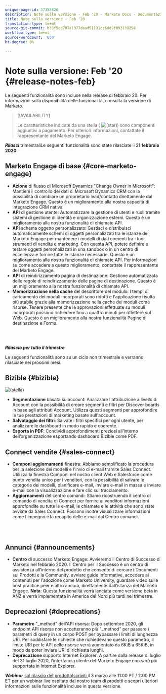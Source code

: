 ```yaml
---
unique-page-id: 37355826
description: Note sulla versione - Feb '20 - Marketo Docs - Documentazione prodotto
title: Note sulla versione - Feb '20
translation-type: tm+mt
source-git-commit: b33f5ed707a1377daad51191cc6dd9f093138258
workflow-type: tm+mt
source-wordcount: '650'
ht-degree: 0%

---
```



# Note sulla versione: Feb &#39;20 {#release-notes-feb}

Le seguenti funzionalità sono incluse nella release di febbraio 20. Per informazioni sulla disponibilità delle funzionalità, consulta la versione di Marketo.

>[!AVAILABILITY]
>
>Le caratteristiche indicate da una stella ( ![(star)](assets/star-yellow.svg)) sono componenti aggiuntivi a pagamento. Per ulteriori informazioni, contattate il rappresentante del Marketo Engage.

**_Rilasci_** trimestraliLe seguenti funzionalità sono state rilasciate il 21  **febbraio 2020**.

## Marketo Engage di base {#core-marketo-engage}

* **Azione** di flusso di Microsoft Dynamics &quot;Change Owner in Microsoft&quot;: Mantieni il controllo dei dati di Microsoft Dynamics CRM con la possibilità di cambiare un proprietario lead/contatto direttamente dal Marketo Engage. Questo è un miglioramento alla nostra capacità di integrazione CRM nativa.
* **API** di gestione utente: Automatizzare la gestione di utenti e ruoli tramite sistemi di gestione di identità e organizzazione esterni. Questo è un miglioramento alla nostra funzionalità di chiamate API.
* **API** schema oggetto personalizzato: Gestisci e distribuisci automaticamente schemi di oggetti personalizzati tra le istanze del Marketo Engage per mantenere i modelli di dati coerenti tra i tuoi strumenti di vendita e marketing. Con questa API, potete definire e testare oggetti personalizzati in una sandbox o in un centro di eccellenza e fornire tutte le istanze necessarie. Questo è un miglioramento alla nostra funzionalità di chiamate API. Per informazioni su come accedere a questo miglioramento, contattate il rappresentante del Marketo Engage.
* **API** di reindirizzamento pagina di destinazione: Gestione automatizzata delle regole di reindirizzamento delle pagine di destinazione. Questo è un miglioramento alla nostra funzionalità di chiamate API.
* **Memorizzazione nella cache** del descrittore del modulo: I tempi di caricamento dei moduli incorporati sono ridotti e l&#39;applicazione risulta più stabile grazie alla memorizzazione nella cache dei moduli come risorse. Tenere presente che le approvazioni effettuate su moduli incorporati possono richiedere fino a quattro minuti per riflettere sul Web. Questo è un miglioramento alla nostra funzionalità Pagine di destinazione e Forms.

<br> 

**_Rilascio per tutto il trimestre_**

Le seguenti funzionalità sono su un ciclo non trimestrale e verranno rilasciate nei prossimi mesi.

## Bizible {#bizible}

![(stella)](assets/star-yellow.svg)

* **Segmentazione** basata su account: Analizzare l&#39;attribuzione a livello di Account con la possibilità di creare segmenti e filtri per Discover boards in base agli attributi Account. Utilizza questi segmenti per approfondire le tue prestazioni di marketing basate sull&#39;account.
* **Salvataggio dei filtri**: Salvate i filtri specifici per ogni utente, per analizzare le dashboard in modo rapido e coerente.
* **Esporta in PDF**: Condividi approfondimenti preziosi all’interno dell’organizzazione esportando dashboard Bizible come PDF.

## Connect vendite {#sales-connect}

* **Componi aggiornamenti** finestra: Abbiamo semplificato la procedura per la selezione dei modelli e l&#39;invio di e-mail tramite Sales Connect. Utilizza la finestra Componi nel nostro client Web e Salesforce come punto vendita unico per i venditori, con la possibilità di salvare le categorie dei modelli, pianificare e-mail, inviare e-mail in massa e inviare e-mail con la visualizzazione e fare clic sul tracciamento.
* **Aggiornamenti** del centro comandi: Stiamo ricostruendo il centro di comando di vendita di Connect per fornire ai venditori informazioni approfondite su tutte le e-mail, le chiamate e le attività che sono state avviate da Sales Connect. Possono inoltre visualizzare informazioni come l&#39;impegno e la recapito delle e-mail dal Centro comandi.

<br> 

## Annunci {#announcements}

* **Centro** di successo Marketo Engage: Avvieremo il Centro di Successo di Marketo nel febbraio 2020. Il Centro per il Successo è un centro di assistenza all&#39;interno del prodotto che consente di cercare i Documenti sui Prodotti e la Community, avviare guide informative, accedere ai contenuti per l&#39;adozione come Marketo University, guardare video sulle best practice peer e altro ancora, direttamente dall&#39;istanza del Marketo Engage. **Nota**: Questa funzionalità verrà lanciata come versione beta in ANZ e verrà implementata in America del Nord più tardi nel trimestre.

## Deprecazioni {#deprecations}

* **Parametro** &quot;_method&quot; dell&#39;API risorsa: Dopo settembre 2020, gli endpoint API risorsa non accetteranno più &quot;_method&quot; per passare i parametri di query in un corpo POST per bypassare i limiti di lunghezza URI. Per soddisfare le richieste che richiedevano questo parametro, il limite URI per le API delle risorse verrà aumentato da 6KiB a 65KiB, in modo da poter inviare URI di richiesta lunghi.
* **Deprecazione** supporto Internet Explorer: A partire dalla release di luglio del 31 luglio 2020, l&#39;interfaccia utente del Marketo Engage non sarà più supportata in Internet Explorer.

**_Webinar_** [sul rilascio del prodottoIscriviti ](https://engage.marketo.com/Jan_Feb_20_Release_Webinar_Registration.html) il 3 marzo alle 11:00 PT / 2:00 PM ET per un webinar live ospitato dal nostro team di prodotti e scopri ulteriori informazioni sulle funzionalità incluse in questa versione.

